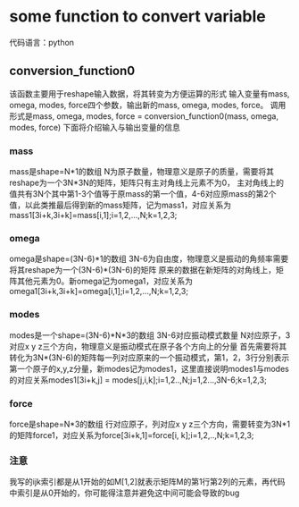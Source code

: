 # some function to convert variable
代码语言：python
## conversion_function0
该函数主要用于reshape输入数据，将其转变为方便运算的形式
输入变量有mass, omega, modes, force四个参数，输出新的mass, omega, modes, force。
调用形式是mass, omega, modes, force = conversion_function0(mass, omega, modes, force)
下面将介绍输入与输出变量的信息
### mass
mass是shape=N\*1的数组 N为原子数量，物理意义是原子的质量，需要将其reshape为一个3N\*3N的矩阵，矩阵只有主对角线上元素不为0，
主对角线上的值共有3N个其中第1-3个值等于原mass的第一个值，4-6对应原mass的第2个值，以此类推最后得到新的mass矩阵，记为mass1，对应关系为mass1[3i+k,3i+k]=mass[i,1];i=1,2,...,N;k=1,2,3;
### omega
omega是shape=(3N-6)\*1的数组 3N-6为自由度，物理意义是振动的角频率需要将其reshape为一个(3N-6)\*(3N-6)的矩阵
原来的数据在新矩阵的对角线上，矩阵其他元素为0。新omega记为omega1，对应关系为omega1[3i+k,3i+k]=omega[i,1];i=1,2,...,N;k=1,2,3;
### modes
modes是一个shape=(3N-6)\*N\*3的数组 3N-6对应振动模式数量 N对应原子，3对应x y z三个方向，物理意义是振动模式在原子各个方向上的分量
首先需要将其转化为3N\*(3N-6)的矩阵每一列对应原来的一个振动模式，第1，2，3行分别表示第一个原子的x,y,z分量，新modes记为modes1，这里直接说明modes1与modes的对应关系modes1[3i+k,j] = modes[j,i,k];i=1,2..,N;j=1,2...,3N-6;k=1,2,3;
### force
force是shape=N*3的数组 行对应原子，列对应x y z三个方向，需要转变为3N\*1的矩阵force1，对应关系为force[3i+k,1]=force[i, k];i=1,2,..,N;k=1,2,3;
### 注意
我写的ijk索引都是从1开始的如M[1,2]就表示矩阵M的第1行第2列的元素，再代码中索引是从0开始的，你可能得注意并避免这中间可能会导致的bug
